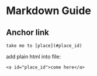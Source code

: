 # Markdown Guide

## Anchor link 
```
take me to [place](#place_id)
```

add plain html into file:
```
<a id="place_id">come here</a>
```


